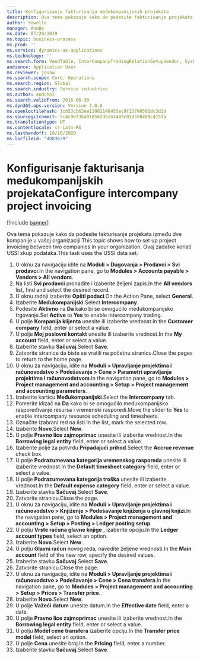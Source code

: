 ```yaml
---
title: Konfigurisanje fakturisanja međukompanijskih projekata
description: Ova tema pokazuje kako da podesite fakturisanje projekata između dve kompanije u vašoj organizaciji.
author: Yowelle
manager: AnnBe
ms.date: 07/29/2019
ms.topic: business-process
ms.prod: ''
ms.service: dynamics-ax-applications
ms.technology: ''
ms.search.form: VendTable, InterCompanyTradingRelationSetupVendor, SysDataAreaSelectLookup, ProjParameters, ProjPosting, ProjTransferPrice
audience: Application User
ms.reviewer: josaw
ms.search.scope: Core, Operations
ms.search.region: Global
ms.search.industry: Service industries
ms.author: andchoi
ms.search.validFrom: 2016-06-30
ms.dyn365.ops.version: Version 7.0.0
ms.openlocfilehash: 1cb53cb63ee11082146455ec9f13790501dc3d1d
ms.sourcegitcommit: 5c4c9bf3ba018562d6cb3443c01d550489c415fa
ms.translationtype: HT
ms.contentlocale: sr-Latn-RS
ms.lasthandoff: 10/16/2020
ms.locfileid: "4083639"
---
```

# <a name="configure-intercompany-project-invoicing"></a><span data-ttu-id="fde30-103">Konfigurisanje fakturisanja međukompanijskih projekata</span><span class="sxs-lookup"><span data-stu-id="fde30-103">Configure intercompany project invoicing</span></span>

[!include [banner](../../includes/banner.md)]

<span data-ttu-id="fde30-104">Ova tema pokazuje kako da podesite fakturisanje projekata između dve kompanije u vašoj organizaciji.</span><span class="sxs-lookup"><span data-stu-id="fde30-104">This topic shows how to set up project invoicing between two companies in your organization.</span></span> <span data-ttu-id="fde30-105">Ovaj zadatke koristi USSI skup podataka.</span><span class="sxs-lookup"><span data-stu-id="fde30-105">This task uses the USSI data set.</span></span>

1. <span data-ttu-id="fde30-106">U oknu za navigaciju idite na **Moduli > Dugovanja > Prodavci > Svi prodavci**.</span><span class="sxs-lookup"><span data-stu-id="fde30-106">In the navigation pane, go to **Modules > Accounts payable > Vendors > All vendors**.</span></span>
2. <span data-ttu-id="fde30-107">Na listi **Svi prodavci** pronađite i izaberite željeni zapis.</span><span class="sxs-lookup"><span data-stu-id="fde30-107">In the **All vendors** list, find and select the desired record.</span></span>
3. <span data-ttu-id="fde30-108">U oknu radnji izaberite **Opšti podaci**.</span><span class="sxs-lookup"><span data-stu-id="fde30-108">On the Action Pane, select **General**.</span></span>
4. <span data-ttu-id="fde30-109">Izaberite **Međukompanijski**.</span><span class="sxs-lookup"><span data-stu-id="fde30-109">Select **Intercompany**.</span></span>
5. <span data-ttu-id="fde30-110">Podesite **Aktivno** na **Da** kako bi se omogućilo međukompanijsko trgovanje.</span><span class="sxs-lookup"><span data-stu-id="fde30-110">Set **Active** to **Yes** to enable intercompany trading.</span></span>
6. <span data-ttu-id="fde30-111">U polje **Kompanija klijenta** unesite ili izaberite vrednost.</span><span class="sxs-lookup"><span data-stu-id="fde30-111">In the **Customer company** field, enter or select a value.</span></span>
7. <span data-ttu-id="fde30-112">U polje **Moj poslovni kontakt** unesite ili izaberite vrednost.</span><span class="sxs-lookup"><span data-stu-id="fde30-112">In the **My account** field, enter or select a value.</span></span>
8. <span data-ttu-id="fde30-113">Izaberite stavku **Sačuvaj**.</span><span class="sxs-lookup"><span data-stu-id="fde30-113">Select **Save**.</span></span>
9. <span data-ttu-id="fde30-114">Zatvorite stranice da biste se vratili na početnu stranicu.</span><span class="sxs-lookup"><span data-stu-id="fde30-114">Close the pages to return to the home page.</span></span>
10. <span data-ttu-id="fde30-115">U oknu za navigaciju, idite na **Moduli > Upravljanje projektima i računovodstvo > Podešavanje > Cene > Parametri upravljanja projektima i računovodstvom**.</span><span class="sxs-lookup"><span data-stu-id="fde30-115">In the navigation pane, go to **Modules > Project management and accounting > Setup > Project management and accounting parameters**.</span></span>
11. <span data-ttu-id="fde30-116">Izaberite karticu **Međukompanijski**.</span><span class="sxs-lookup"><span data-stu-id="fde30-116">Select the **Intercompany** tab.</span></span>
12. <span data-ttu-id="fde30-117">Pomerite klizač na **Da** kako bi se omogućilo međukompanijsko raspoređivanje resursa i vremenski rasporedi.</span><span class="sxs-lookup"><span data-stu-id="fde30-117">Move the slider to **Yes** to enable intercompany resource scheduling and timesheets.</span></span>
13. <span data-ttu-id="fde30-118">Označite izabrani red na listi.</span><span class="sxs-lookup"><span data-stu-id="fde30-118">In the list, mark the selected row.</span></span>
14. <span data-ttu-id="fde30-119">Izaberite **Novo**.</span><span class="sxs-lookup"><span data-stu-id="fde30-119">Select **New**.</span></span>
15. <span data-ttu-id="fde30-120">U polje **Pravno lice zajmoprimac** unesite ili izaberite vrednost.</span><span class="sxs-lookup"><span data-stu-id="fde30-120">In the **Borrowing legal entity** field, enter or select a value.</span></span>
16. <span data-ttu-id="fde30-121">Izaberite polje za potvrdu **Pripadajući prihod**.</span><span class="sxs-lookup"><span data-stu-id="fde30-121">Select the **Accrue revenue** check box.</span></span>
17. <span data-ttu-id="fde30-122">U polje **Podrazumevana kategorija vremenskog rasporeda** unesite ili izaberite vrednost.</span><span class="sxs-lookup"><span data-stu-id="fde30-122">In the **Default timesheet category** field, enter or select a value.</span></span>
18. <span data-ttu-id="fde30-123">U polje **Podrazumevana kategorija troška** unesite ili izaberite vrednost.</span><span class="sxs-lookup"><span data-stu-id="fde30-123">In the **Default expense category** field, enter or select a value.</span></span>
19. <span data-ttu-id="fde30-124">Izaberite stavku **Sačuvaj**.</span><span class="sxs-lookup"><span data-stu-id="fde30-124">Select **Save**.</span></span>
20. <span data-ttu-id="fde30-125">Zatvorite stranicu.</span><span class="sxs-lookup"><span data-stu-id="fde30-125">Close the page.</span></span>
21. <span data-ttu-id="fde30-126">U oknu za navigaciju, idite na **Moduli > Upravljanje projektima i računovodstvo > Knjiženje > Podešavanje knjiženja u glavnoj knjizi**.</span><span class="sxs-lookup"><span data-stu-id="fde30-126">In the navigation pane, go to **Modules > Project management and accounting > Setup > Posting > Ledger posting setup**.</span></span>
22. <span data-ttu-id="fde30-127">U polju **Vrste računa glavne knjige** , izaberite opciju.</span><span class="sxs-lookup"><span data-stu-id="fde30-127">In the **Ledger account types** field, select an option.</span></span>
23. <span data-ttu-id="fde30-128">Izaberite **Novo**.</span><span class="sxs-lookup"><span data-stu-id="fde30-128">Select **New**.</span></span>
24. <span data-ttu-id="fde30-129">U polju **Glavni račun** novog reda, navedite željene vrednosti.</span><span class="sxs-lookup"><span data-stu-id="fde30-129">In the **Main account** field of the new row, specify the desired values.</span></span>
25. <span data-ttu-id="fde30-130">Izaberite stavku **Sačuvaj**.</span><span class="sxs-lookup"><span data-stu-id="fde30-130">Select **Save**.</span></span>
26. <span data-ttu-id="fde30-131">Zatvorite stranicu.</span><span class="sxs-lookup"><span data-stu-id="fde30-131">Close the page.</span></span>
27. <span data-ttu-id="fde30-132">U oknu za navigaciju, idite na **Moduli > Upravljanje projektima i računovodstvo > Podešavanje > Cene > Cena transfera**.</span><span class="sxs-lookup"><span data-stu-id="fde30-132">In the navigation pane, go to **Modules > Project management and accounting > Setup > Prices > Transfer price**.</span></span>
28. <span data-ttu-id="fde30-133">Izaberite **Novo**.</span><span class="sxs-lookup"><span data-stu-id="fde30-133">Select **New**.</span></span>
29. <span data-ttu-id="fde30-134">U polje **Važeći datum** unesite datum.</span><span class="sxs-lookup"><span data-stu-id="fde30-134">In the **Effective date** field, enter a date.</span></span>
30. <span data-ttu-id="fde30-135">U polje **Pravno lice zajmoprimac** unesite ili izaberite vrednost.</span><span class="sxs-lookup"><span data-stu-id="fde30-135">In the **Borrowing legal entity** field, enter or select a value.</span></span>
31. <span data-ttu-id="fde30-136">U polju **Model cene transfera** izaberite opciju.</span><span class="sxs-lookup"><span data-stu-id="fde30-136">In the **Transfer price model** field, select an option.</span></span>
32. <span data-ttu-id="fde30-137">U polje **Cena** unesite broj.</span><span class="sxs-lookup"><span data-stu-id="fde30-137">In the **Pricing** field, enter a number.</span></span>
33. <span data-ttu-id="fde30-138">Izaberite stavku **Sačuvaj**.</span><span class="sxs-lookup"><span data-stu-id="fde30-138">Select **Save**.</span></span>

